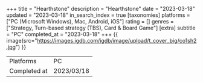 +++
title = "Hearthstone"
description = "Hearthstone"
date = "2023-03-18"
updated = "2023-03-18"
in_search_index = true
[taxonomies]
platforms = ["PC (Microsoft Windows), Mac, Android, iOS"]
rating = []
genres = ["Strategy, Turn-based strategy (TBS), Card & Board Game"]
[extra]
subtitle = "PC"
completed_at = "2023-03-18"
+++
{{ image(src="https://images.igdb.com/igdb/image/upload/t_cover_big/co1sh2.jpg") }}

|              |            |
| ------------ | ---------- |
| Platforms    | PC |
| Completed at | 2023/03/18 |


